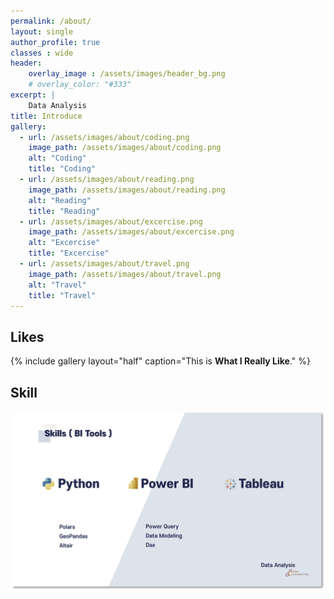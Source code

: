 ```yaml
---
permalink: /about/
layout: single
author_profile: true
classes : wide
header:
    overlay_image : /assets/images/header_bg.png
    # overlay_color: "#333"
excerpt: | 
    Data Analysis
title: Introduce
gallery:
  - url: /assets/images/about/coding.png
    image_path: /assets/images/about/coding.png
    alt: "Coding"
    title: "Coding"
  - url: /assets/images/about/reading.png
    image_path: /assets/images/about/reading.png
    alt: "Reading"
    title: "Reading"
  - url: /assets/images/about/excercise.png
    image_path: /assets/images/about/excercise.png
    alt: "Excercise"
    title: "Excercise"
  - url: /assets/images/about/travel.png
    image_path: /assets/images/about/travel.png
    alt: "Travel"
    title: "Travel"
---
```


## Likes

{% include gallery layout="half" caption="This is **What I Really Like**." %}


## Skill

![foo](/assets/images/skill.png)